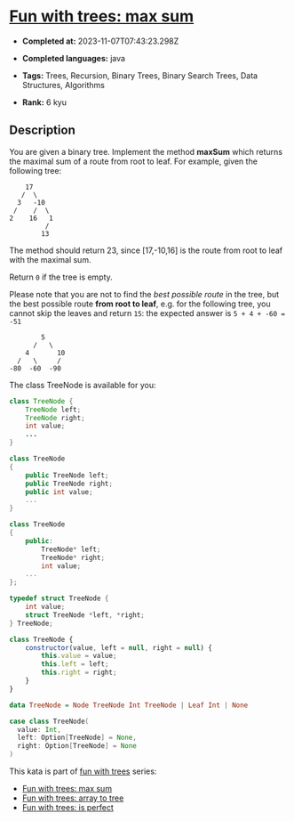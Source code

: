 # [Fun with trees: max sum](https://www.codewars.com/kata/57e5279b7cf1aea5cf000359)

- **Completed at:** 2023-11-07T07:43:23.298Z

- **Completed languages:** java

- **Tags:** Trees, Recursion, Binary Trees, Binary Search Trees, Data Structures, Algorithms

- **Rank:** 6 kyu

## Description

You are given a binary tree. Implement the method **maxSum** which returns the maximal sum of a route from root to leaf.
For example, given the following tree:
```
    17
   /  \
  3   -10
 /    /  \
2    16   1
         /
        13
```

The method should return 23, since [17,-10,16] is the route from root to leaf with the maximal sum.

Return `0` if the tree is empty.

Please note that you are not to find the *best possible route* in the tree, but the best possible route **from root to leaf**, e.g. for the following tree, you cannot skip the leaves and return `15`: the expected answer is `5 + 4 + -60 = -51`
```
        5
      /   \
    4       10
  /   \     /
-80  -60  -90
```
The class TreeNode is available for you:

```java
class TreeNode {
    TreeNode left;
    TreeNode right;
    int value;
    ...
}
```
```csharp
class TreeNode
{
    public TreeNode left;
    public TreeNode right;
    public int value;
    ...
}
```
```cpp
class TreeNode
{
    public:
        TreeNode* left;
        TreeNode* right;
        int value;
    ...
};
```
```c
typedef struct TreeNode {
    int value;
    struct TreeNode *left, *right;
} TreeNode;
```
```javascript
class TreeNode {
    constructor(value, left = null, right = null) {
        this.value = value;
        this.left = left;
        this.right = right;
    }
}
```
```haskell
data TreeNode = Node TreeNode Int TreeNode | Leaf Int | None
```
```scala
case class TreeNode(
  value: Int, 
  left: Option[TreeNode] = None, 
  right: Option[TreeNode] = None
)
```


This kata is part of [fun with trees](https://www.codewars.com/collections/fun-with-trees) series:

* [Fun with trees: max sum](https://www.codewars.com/kata/57e5279b7cf1aea5cf000359)
* [Fun with trees: array to tree](https://www.codewars.com/kata/57e5a6a67fbcc9ba900021cd)
* [Fun with trees: is perfect](https://www.codewars.com/kata/57dd79bff6df9b103b00010f)